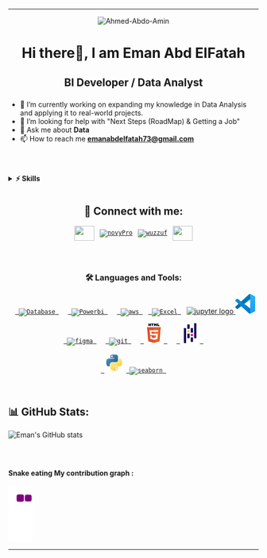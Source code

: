 ---
<p align="center" style='margin:15px'><img src="https://komarev.com/ghpvc/?username=emanabdelfatah173&label=Profile%20views&color=0e75b6&style=flat" alt="Ahmed-Abdo-Amin" width='160'/> </p>


<h1 align="center">Hi there👋, I am Eman Abd ElFatah</h1>
<h2 align="center"> BI Developer / Data Analyst</h2>


###

###
- 🔭 I’m currently working on expanding my knowledge in Data Analysis and applying it to real-world projects.<br>
- 🤔 I’m looking for help with "Next Steps (RoadMap) & Getting a Job"
- 💬 Ask me about **Data**
- 📫 How to reach me **emanabdelfatah73@gmail.com**

###
#
<br>
<div>
 
<details>
 <summary><b>⚡ Skills</b></summary>
### DATA ANALYSIS
Data Processing:
 - Advanced Excel (Pivot tables, Power Query, Visualization)
 - Python (NumPy, Pandas), Jupyter Notebook
 - Microsoft SQL Server

Visualization:
 - Power BI (DAX, Data Modelling)
 - Tableau
 - Matplotlib and Seaborn.

#
  
### DATA ENGINEERING:
 - Data Modeling
 - Databases
 - Data Warehouses
 - ETL tools (SSIS, SSAS, SSRS)
 - Big Data
   
#
  
### Machine Learning (Beginner):
 - Supervised
 - Unsupervised

#

### Soft Skills:
- Analytical skills
- Attention to Detail
- Detail-Oriented
- Problem-Solving
- Decision Making
- Presentation Skills
- Communication skills
- Presentation skills
- Teamwork
-  Leadership

</details>
</div>

#

###
<h2 align="center">🔗 Connect with me:</h2>

<div align="center">
  <p align="center"> 
  <code> <a href="https://www.linkedin.com/in/eman-abd-elfatah-518a18102/" target="blank"><img align="center" src="https://raw.githubusercontent.com/rahuldkjain/github-profile-readme-generator/master/src/images/icons/Social/linked-in-alt.svg"  height="30" width="40" /></a> </code>
   <code><a href="https://www.novypro.com/profile_projects/emanabdelfatah" target="blank"><img align="center" src="./Images_pre/novyPro-icon.png" alt="novyPro" height="50"/></a> </code>
   <code><a href="https://wuzzuf.net/me/Eman-AbdElFatahAhmed-eed0b37a80?utm_medium=other&utm_source=referral" target="blank"><img align="center" src="./Images_pre/wuzzuf-log.png" alt="wuzzuf" height="30" width="40" /></a> </code>
   <code><a href="https://www.hackerrank.com/profile/Emanabdelfatah91" target="blank"><img align="center" src="https://raw.githubusercontent.com/rahuldkjain/github-profile-readme-generator/master/src/images/icons/Social/hackerrank.svg" alt="" height="30" width="40" /></a> </code>
  </p>
</div>

###
<br>
<h3 align="center">🛠️ Languages and Tools:</h3>

<div align="center">
  <p align="center">
    <code> <a href="" target="_blank" rel="noreferrer"> <img src="https://icon-library.com/images/relational-database-icon/relational-database-icon-21.jpg" alt="Database" width="50" height="40"/> </a> </code>
    <code> <a href="https://powerbi.microsoft.com/en-us/desktop/" target="_blank" rel="noreferrer"> <img src="https://www.nuget.org/profiles/powerbi/avatar?imageSize=512" alt="Powerbi" width="40" height="40"/> </a> </code>
    <code> <a href="https://www.tableau.com/" target="_blank" rel="noreferrer"> <img src="https://cdnl.tblsft.com/sites/default/files/pages/tableau_cmyk_2015.png" alt="aws" width="120" height="40"/> </a> </code>
    <code><a href="" target="_blank" rel="noreferrer"> <img src="https://i.pinimg.com/originals/13/88/5f/13885f590c6070c7f106b0f19a17ab9b.png" alt="Excel" width="40" height="40"/> </a> </code>
    <a href="" target="_blank" rel="noreferrer"> <img src="https://cdn.simpleicons.org/jupyter/F37626" height="40" alt="jupyter logo" /> </a>
    <a href="" target="_blank" rel="noreferrer"> <img height="40" width="40" src="https://raw.githubusercontent.com/github/explore/80688e429a7d4ef2fca1e82350fe8e3517d3494d/topics/visual-studio-code/visual-studio-code.png" /> </a> 
 </p>
 <p>
  <code> <a href="https://www.figma.com/" target="_blank" rel="noreferrer"> <img src="https://www.vectorlogo.zone/logos/figma/figma-icon.svg" alt="figma" width="40" height="40"/> </a> </code>
  <code> <a href="https://git-scm.com/" target="_blank" rel="noreferrer"> <img src="https://www.vectorlogo.zone/logos/git-scm/git-scm-icon.svg" alt="git" width="40" height="40"/> </a> </code>
  <code> <a href="https://www.w3.org/html/" target="_blank" rel="noreferrer"> <img src="https://raw.githubusercontent.com/devicons/devicon/master/icons/html5/html5-original-wordmark.svg" alt="html5" width="40" height="40"/> </a> </code>
  <code> <a href="https://pandas.pydata.org/" target="_blank" rel="noreferrer"> <img src="https://raw.githubusercontent.com/devicons/devicon/2ae2a900d2f041da66e950e4d48052658d850630/icons/pandas/pandas-original.svg" alt="pandas" width="40" height="40"/> </a> </code>
 </p>
 <p>
    <code><a href="https://www.python.org" target="_blank" rel="noreferrer"> <img src="https://raw.githubusercontent.com/devicons/devicon/master/icons/python/python-original.svg" alt="python"  height="40"/></a></code>
    <code><a href="https://seaborn.pydata.org/" target="_blank" rel="noreferrer"> <img src="https://seaborn.pydata.org/_images/logo-mark-lightbg.svg" alt="seaborn" height="40"/> </a></code>
  </p> 

</div>

<br>

###
<h2>📊 GitHub Stats: </h2>

![Eman's GitHub stats](https://github-readme-stats.vercel.app/api?username=emanabdelfatah173&show_icons=true&theme=dark&locale=en&layout=compact)

###

<br>

#### Snake eating My contribution graph :


![snake gif](https://github.com/emanabdelfatah173/emanabdelfatah173/blob/output/github-contribution-grid-snake.gif)


<hr/>


